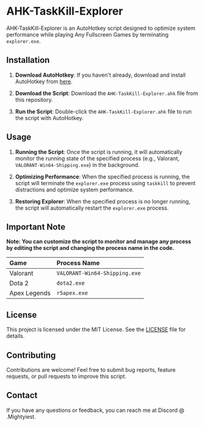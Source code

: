 # AHK-TaskKill-Explorer

AHK-TaskKill-Explorer is an AutoHotkey script designed to optimize system performance while playing Any Fullscreen Games by terminating `explorer.exe`.

## Installation

1. **Download AutoHotkey**: If you haven't already, download and install AutoHotkey from [here](https://www.autohotkey.com/).

2. **Download the Script**: Download the `AHK-TaskKill-Explorer.ahk` file from this repository.

3. **Run the Script**: Double-click the `AHK-TaskKill-Explorer.ahk` file to run the script with AutoHotkey.

## Usage

1. **Running the Script**: Once the script is running, it will automatically monitor the running state of the specified process (e.g., Valorant, `VALORANT-Win64-Shipping.exe`) in the background.
 
2. **Optimizing Performance**: When the specified process is running, the script will terminate the `explorer.exe` process using `taskkill` to prevent distractions and optimize system performance.

3. **Restoring Explorer**: When the specified process is no longer running, the script will automatically restart the `explorer.exe` process.

## Important Note
**Note: You can customize the script to monitor and manage any process by editing the script and changing the process name in the code.**

|Game |Process Name     |
| :-------- | :------- |
| Valorant | `VALORANT-Win64-Shipping.exe` |
| Dota 2 | `dota2.exe` |
| Apex Legends | `r5apex.exe` |

## License

This project is licensed under the MIT License. See the [LICENSE](LICENSE) file for details.

## Contributing

Contributions are welcome! Feel free to submit bug reports, feature requests, or pull requests to improve this script.

## Contact

If you have any questions or feedback, you can reach me at Discord @ .Mightyiest.
